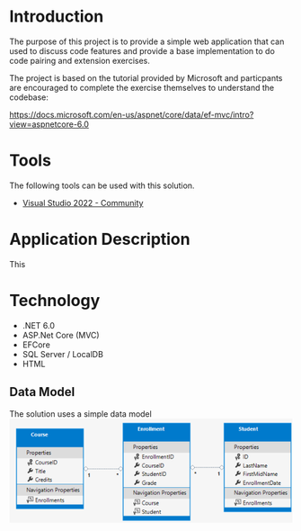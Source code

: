 # Introduction
The purpose of this project is to provide a simple web application that can used to discuss code features and provide a base implementation to do code pairing and extension exercises.

The project is based on the tutorial provided by Microsoft and particpants are encouraged to complete the exercise themselves to understand the codebase:

https://docs.microsoft.com/en-us/aspnet/core/data/ef-mvc/intro?view=aspnetcore-6.0

# Tools
The following tools can be used with this solution.
- [Visual Studio 2022 - Community](https://visualstudio.microsoft.com/vs/community/)

# Application Description
This 

# Technology
- .NET 6.0
- ASP.Net Core (MVC)
- EFCore
- SQL Server / LocalDB
- HTML


## Data Model
The solution uses a simple data model 
![](doc/data-model-diagram.png?raw=true)





